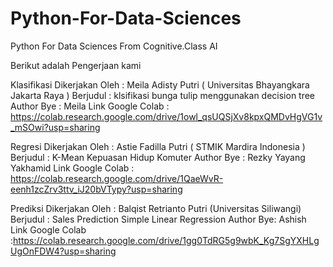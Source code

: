 # Python-For-Data-Sciences
Python For Data Sciences From Cognitive.Class AI 

Berikut adalah Pengerjaan kami 

Klasifikasi Dikerjakan Oleh : Meila  Adisty Putri (  Universitas Bhayangkara Jakarta Raya )
Berjudul :  klsifikasi bunga tulip menggunakan decision tree Author Bye : Meila 
Link Google Colab : https://colab.research.google.com/drive/1owl_qsUQSjXv8kpxQMDvHgVG1v_mSOwi?usp=sharing

Regresi Dikerjakan Oleh : Astie Fadilla Putri ( STMIK Mardira Indonesia ) 
Berjudul : K-Mean Kepuasan Hidup Komuter Author Bye : Rezky Yayang Yakhamid
Link Google Colab : https://colab.research.google.com/drive/1QaeWvR-eenh1zcZrv3ttv_iJ20bVTypy?usp=sharing

Prediksi Dikerjakan Oleh : Balqist Retrianto Putri (Universitas Siliwangi) 
Berjudul : Sales Prediction Simple Linear Regression Author Bye: Ashish
Link Google Colab :https://colab.research.google.com/drive/1gg0TdRG5g9wbK_Kg7SgYXHLgUgOnFDW4?usp=sharing
